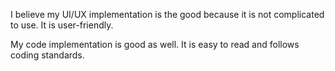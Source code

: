 
I believe my UI/UX implementation is the good because it is not complicated to use. It is user-friendly.

My code implementation is good as well. It is easy to read and follows coding standards.